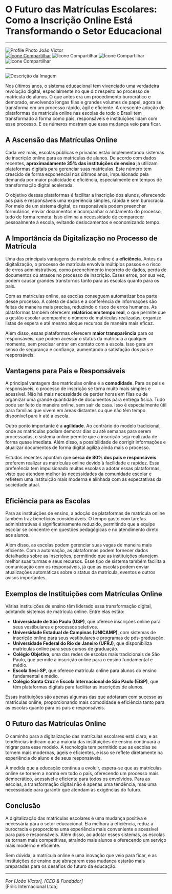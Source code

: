 # O Futuro das Matrículas Escolares: Como a Inscrição Online Está Transformando o Setor Educacional

<hr>
<div class="horizontal-layout">
  <div class="profilePhotoDiv">
    <img src="https://media.licdn.com/dms/image/v2/D4E03AQEIiO4QjtbOAg/profile-displayphoto-shrink_800_800/profile-displayphoto-shrink_800_800/0/1700090898783?e=1740009600&v=beta&t=Y99BWSCrasPQ243Inq7dpWWgym5tAJIZKqAa7rY_wvI" alt="Profile Photo" />
    <span>João Victor</span>
  </div>
  <div class="IconDiv">
    <a href="#" id="shareButton"><img class="icon" src="../../public/image/TablerBrandStackshare.png" alt="Ícone Compartilhar" /></a>
    <img src="../../public/image/share.svg" alt="Ícone Compartilhar" />
    <img class="icon" src="../../public/image/MdiLightShareVariant.png" alt="Ícone Compartilhar" />
    <img class="icon" src="https://i.pinimg.com/736x/8e/e9/89/8ee989250f90578d44d8888286aaa2c0.jpg" alt="Ícone Compartilhar" />
  </div>
</div>
<hr>

![Descrição da Imagem](https://educ21.com.br/wp-content/uploads/2023/10/educacao-aprimorando-o-conceito-de-aprendizado-menina-aprendendo-por-ar-digital-permitindo-educacao-interativa-e-envolvente-tecnologia-de-ia-generativa.jpg)

Nos últimos anos, o sistema educacional tem vivenciado uma verdadeira revolução digital, especialmente no que diz respeito ao processo de matrícula de alunos. O que antes era um procedimento burocrático e demorado, envolvendo longas filas e grandes volumes de papel, agora se transforma em um processo rápido, ágil e eficiente. A crescente adoção de plataformas de matrícula online nas escolas de todo o Brasil tem transformado a forma como pais, responsáveis e instituições lidam com esse processo. E os números mostram que essa mudança veio para ficar.

## A Ascensão das Matrículas Online

Cada vez mais, escolas públicas e privadas estão implementando sistemas de inscrição online para as matrículas de alunos. De acordo com dados recentes, **aproximadamente 35% das instituições de ensino** já utilizam plataformas digitais para gerenciar suas matrículas. Este número tem crescido de forma exponencial nos últimos anos, impulsionado pela demanda por maior praticidade e eficiência, especialmente em tempos de transformação digital acelerada.

O objetivo dessas plataformas é facilitar a inscrição dos alunos, oferecendo aos pais e responsáveis uma experiência simples, rápida e sem burocracia. Por meio de um sistema digital, os responsáveis podem preencher formulários, enviar documentos e acompanhar o andamento do processo, tudo de forma remota. Isso elimina a necessidade de comparecer pessoalmente à escola, evitando deslocamentos e economizando tempo.

## A Importância da Digitalização no Processo de Matrícula

Uma das principais vantagens da matrícula online é a **eficiência**. Antes da digitalização, o processo de matrícula envolvia múltiplos passos e o risco de erros administrativos, como preenchimento incorreto de dados, perda de documentos ou atrasos no processo de inscrição. Esses erros, por sua vez, podem causar grandes transtornos tanto para as escolas quanto para os pais.

Com as matrículas online, as escolas conseguem automatizar boa parte desse processo. A coleta de dados e a conferência de informações são feitas de maneira mais precisa, reduzindo o risco de erros humanos. As plataformas também oferecem **relatórios em tempo real**, o que permite que a gestão escolar acompanhe o número de matrículas realizadas, organize listas de espera e até mesmo aloque recursos de maneira mais eficaz.

Além disso, essas plataformas oferecem **maior transparência** para os responsáveis, que podem acessar o status da matrícula a qualquer momento, sem precisar entrar em contato com a escola. Isso gera um senso de segurança e confiança, aumentando a satisfação dos pais e responsáveis.

## Vantagens para Pais e Responsáveis

A principal vantagem das matrículas online é a **comodidade**. Para os pais e responsáveis, o processo de inscrição se torna muito mais simples e acessível. Não há mais necessidade de perder horas em filas ou de organizar uma grande quantidade de documentos para entrega física. Tudo pode ser feito de maneira online, sem sair de casa. Isso é especialmente útil para famílias que vivem em áreas distantes ou que não têm tempo disponível para ir até a escola.

Outro ponto importante é a **agilidade**. Ao contrário do modelo tradicional, onde as matrículas podiam demorar dias ou até semanas para serem processadas, o sistema online permite que a inscrição seja realizada de forma quase imediata. Além disso, a possibilidade de corrigir informações e atualizar documentos de forma digital agiliza ainda mais o processo.

Estudos recentes apontam que **cerca de 80% dos pais e responsáveis** preferem realizar as matrículas online devido à facilidade e rapidez. Essa preferência tem impulsionado muitas escolas a adotar essas plataformas, visto que atendem melhor às necessidades da comunidade escolar e refletem uma instituição mais moderna e alinhada com as expectativas da sociedade atual.

## Eficiência para as Escolas

Para as instituições de ensino, a adoção de plataformas de matrícula online também traz benefícios consideráveis. O tempo gasto com tarefas administrativas é significativamente reduzido, permitindo que a equipe escolar se concentre em questões pedagógicas e no atendimento direto aos alunos.

Além disso, as escolas podem gerenciar suas vagas de maneira mais eficiente. Com a automação, as plataformas podem fornecer dados detalhados sobre as inscrições, permitindo que as instituições planejem melhor suas turmas e seus recursos. Esse tipo de sistema também facilita a comunicação com os responsáveis, já que as escolas podem enviar atualizações automáticas sobre o status da matrícula, eventos e outros avisos importantes.

## Exemplos de Instituições com Matrículas Online

Várias instituições de ensino têm liderado essa transformação digital, adotando sistemas de matrícula online. Entre elas estão:

- **Universidade de São Paulo (USP)**, que oferece inscrições online para seus vestibulares e processos seletivos.
- **Universidade Estadual de Campinas (UNICAMP)**, com sistemas de inscrição online para seus vestibulares e programas de pós-graduação.
- **Universidade Federal do Rio de Janeiro (UFRJ)**, que disponibiliza matrículas online para seus cursos de graduação.
- **Colégio Objetivo**, uma das redes de escolas mais tradicionais de São Paulo, que permite a inscrição online para o ensino fundamental e médio.
- **Escola Sesi-SP**, que oferece matrícula online para alunos do ensino fundamental e médio.
- **Colégio Santa Cruz** e **Escola Internacional de São Paulo (EISP)**, que têm plataformas digitais para facilitar as inscrições de alunos.

Essas instituições são apenas algumas das que adotaram com sucesso as matrículas online, proporcionando mais comodidade e eficiência tanto para as escolas quanto para os pais e responsáveis.

## O Futuro das Matrículas Online

O caminho para a digitalização das matrículas escolares está claro, e as tendências indicam que a maioria das instituições de ensino continuará a migrar para esse modelo. A tecnologia tem permitido que as escolas se tornem mais modernas, ágeis e eficientes, e isso se reflete diretamente na experiência do aluno e de seus responsáveis.

À medida que a educação continua a evoluir, espera-se que as matrículas online se tornem a norma em todo o país, oferecendo um processo mais democrático, acessível e eficiente para todos os envolvidos. Para as escolas, a transformação digital não é apenas uma tendência, mas uma necessidade para garantir que atendam às exigências do futuro.

## Conclusão

A digitalização das matrículas escolares é uma mudança positiva e necessária para o setor educacional. Ela melhora a eficiência, reduz a burocracia e proporciona uma experiência mais conveniente e acessível para pais e responsáveis. Além disso, ao adotar esses sistemas, as escolas se tornam mais competitivas, atraindo mais alunos e oferecendo um serviço mais moderno e eficiente.

Sem dúvida, a matrícula online é uma inovação que veio para ficar, e as instituições de ensino que abraçarem essa mudança estarão mais preparadas para os desafios do futuro da educação.

---

*Por [João Victor], [CEO & Fundador]*  
[Frilic Internacional Ltda]
